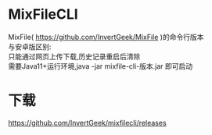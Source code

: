 # MixFileCLI
MixFile( https://github.com/InvertGeek/MixFile )的命令行版本 \
与安卓版区别: \
只能通过网页上传下载,历史记录重启后清除 \
需要Java11+运行环境,java -jar mixfile-cli-版本.jar 即可启动

# 下载
https://github.com/InvertGeek/mixfilecli/releases
